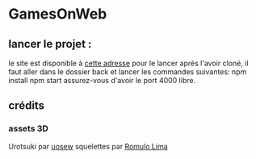 # GamesOnWeb

## lancer le projet :
le site est disponible à [cette adresse](https://games-on-web-omega.vercel.app)
pour le lancer après l'avoir cloné, il faut aller dans le dossier back et lancer les commandes suivantes:
  npm install
  npm start
assurez-vous d'avoir le port 4000 libre.

## crédits
### assets 3D
Urotsuki par [uosew](https://www.fab.com/sellers/uosew/about)
squelettes par [Romulo Lima](https://www.fab.com/sellers/Romulo%20Lima/about)
